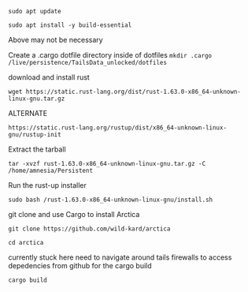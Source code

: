 `sudo apt update`

`sudo apt install -y build-essential`

Above may not be necessary

Create a .cargo dotfile directory inside of dotfiles
`mkdir .cargo /live/persistence/TailsData_unlocked/dotfiles`

download and install rust

`wget https://static.rust-lang.org/dist/rust-1.63.0-x86_64-unknown-linux-gnu.tar.gz`

ALTERNATE

`https://static.rust-lang.org/rustup/dist/x86_64-unknown-linux-gnu/rustup-init`

Extract the tarball

`tar -xvzf rust-1.63.0-x86_64-unknown-linux-gnu.tar.gz -C /home/amnesia/Persistent`

Run the rust-up installer

`sudo bash /rust-1.63.0-x86_64-unknown-linux-gnu/install.sh`

git clone and use Cargo to install Arctica

`git clone https://github.com/wild-kard/arctica`

`cd arctica`

currently stuck here need to navigate around tails firewalls to access depedencies from github for the cargo build

`cargo build`

